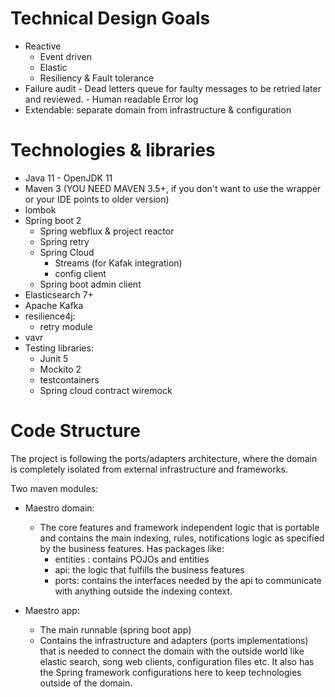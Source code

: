 
# Technical Design Goals
- Reactive
    - Event driven
    - Elastic
    - Resiliency & Fault tolerance
- Failure audit
       - Dead letters queue for faulty messages to be retried later and reviewed.
       - Human readable Error log
- Extendable: 
    separate domain from infrastructure & configuration

# Technologies & libraries
- Java 11 - OpenJDK 11
- Maven 3 (YOU NEED MAVEN 3.5+, if you don't want to use the wrapper or your IDE points to older version)
- lombok
- Spring boot 2
    - Spring webflux & project reactor
    - Spring retry
    - Spring Cloud
        - Streams (for Kafak integration)
        - config client
    - Spring boot admin client
- Elasticsearch 7+
- Apache Kafka
- resilience4j:
    - retry module
- vavr
- Testing libraries:
    - Junit 5
    - Mockito 2
    - testcontainers
    - Spring cloud contract wiremock

# Code Structure 
The project is following the ports/adapters architecture, where the domain is completely isolated from external infrastructure and frameworks.

Two maven modules:

- Maestro domain: 
    - The core features and framework independent logic that is portable and contains the main indexing, rules, notifications logic as specified by the business features. Has packages like:
        - entities : contains POJOs and entities
        - api: the logic that fulfills the business features
        - ports: contains the interfaces needed by the api to communicate with anything outside the indexing context.

- Maestro app:
    - The main runnable (spring boot app)
    - Contains the infrastructure and adapters (ports implementations) that is needed to connect the domain with the outside world like elastic search, song web clients, configuration files etc. It also has the Spring framework configurations here to keep technologies outside of the domain.
